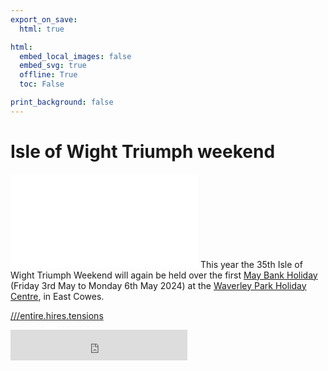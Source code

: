```yaml
---
export_on_save:
  html: true

html:
  embed_local_images: false
  embed_svg: true
  offline: True
  toc: False

print_background: false
---
```


# Isle of Wight Triumph weekend

![menubar](/dev/menubar.md)
This year the 35th Isle of Wight Triumph Weekend will again be held over the first [May Bank Holiday](/iow.ics) (Friday 3rd May to Monday 6th May 2024) at the [Waverley Park Holiday Centre](https://www.waverleypark.co.uk/), in East Cowes.

[///entire.hires.tensions](https://w3w.co/entire.hires.tensions)

<iframe src="https://free.timeanddate.com/countdown/i96aulz5/n2478/cf12/cm0/cu2/ct0/cs1/ca0/co1/cr0/ss0/cac000/cpc000/pcfff/tcfff/fs100/szw320/szh135/tatTime%20till%20IOW%20TSSC%20Triumph%20Weekend/tac000/tptTime%20since%20Event%20started%20in/tpc000/iso2024-05-06T00:00:00" allowtransparency="true" frameborder="0" width="283" height="49"></iframe>
